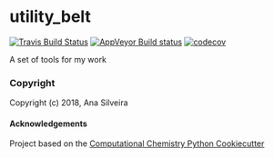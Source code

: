 utility_belt
==============================
[//]: # (Badges)
[![Travis Build Status](https://travis-ci.org/ajsilveira/utility_belt.png)](https://travis-ci.org/ajsilveira/utility_belt)
[![AppVeyor Build status](https://ci.appveyor.com/api/projects/status/REPLACE_WITH_APPVEYOR_LINK/branch/master?svg=true)](https://ci.appveyor.com/project/ajsilveira/utility_belt/branch/master)
[![codecov](https://codecov.io/gh/ajsilveira/utility_belt/branch/master/graph/badge.svg)](https://codecov.io/gh/ajsilveira/utility_belt/branch/master)

A set of tools for my work

### Copyright

Copyright (c) 2018, Ana Silveira


#### Acknowledgements
 
Project based on the 
[Computational Chemistry Python Cookiecutter](https://github.com/choderalab/cookiecutter-python-comp-chem)
